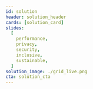 ```yaml
---
id: solution
header: solution_header
cards: [solution_card]
slides:
  [
    performance,
    privacy,
    security,
    inclusive,
    sustainable,
  ]
solution_image: ./grid_live.png
cta: solution_cta
---
```

<!-- 
featuresMain: Feature_main
features: [high_durability, versatility, value_based_price, variety] -->

<!-- signup: solution_signup -->

<!-- productData: [solution_product1, solution_product2, solution_product3] -->

<!-- header_title: Powering the next-gen Internet
header_image: ./solution_header.png
header_altImg: solution_header
header_excerpt: Our open-source lightweight OS and autonomous technology powers the decentralization of the Internet with more Security, Privacy & Performance-Efficiency. -->
